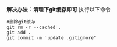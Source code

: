 **解决办法：清理下git缓存即可**
执行以下命令
```shell
#删除git缓存
git rm -r --cached . 
git add .
git commit -m 'update .gitignore'
```